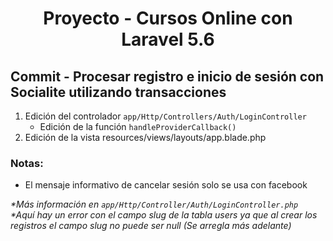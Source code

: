 
<!-- Title -->
<h1 align="center">Proyecto - Cursos Online con Laravel 5.6</h1>
<!-- End Title -->

<!-- Commit name -->
<h2>Commit - <strong>Procesar registro e inicio de sesión con Socialite utilizando transacciones</strong></h2>
<!-- End Commit name -->

<!-- Commit instructions -->
  <ol>
    <li>
      Edición del controlador <code>app/Http/Controllers/Auth/LoginController</code>
      <ul>
        <li>Edición de la función <code>handleProviderCallback()</code></li>
      </ul>
    </li>
    <li>Edición de la vista resources/views/layouts/app.blade.php</li>
  </ol>
<!-- End Commit instructions -->
  <!-- Notes -->
  <h3>Notas:</h3>
  <ul>
   <li>El mensaje informativo de cancelar sesión solo se usa con facebook</li>
  </ul>

  <em>*Más información en <code>app/Http/Controller/Auth/LoginController.php</code></em>
  <br>
  <em>
    *Aquí hay un error con el campo slug de la tabla users ya que al crear los 
     registros el campo slug no puede ser null (Se arregla más adelante)
    </em>
  <!-- End notes -->